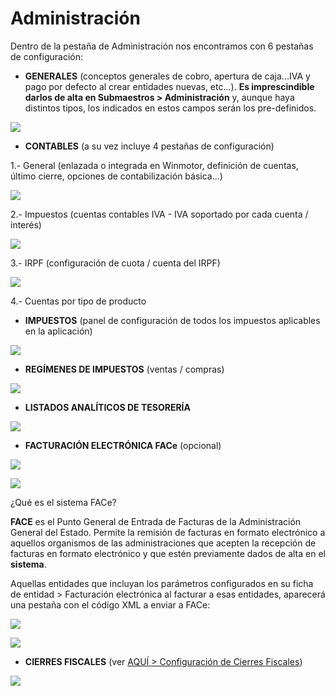# Administración

Dentro de la pestaña de Administración nos encontramos con 6 pestañas de configuración:

* **GENERALES** (conceptos generales de cobro, apertura de caja...IVA y pago por defecto al crear entidades nuevas, etc...). **Es imprescindible darlos de alta en Submaestros > Administración** y, aunque haya distintos tipos, los indicados en estos campos serán los pre-definidos.

![](<../../../.gitbook/assets/imagen (95).png>)

* **CONTABLES** (a su vez incluye 4 pestañas de configuración)

1.- General (enlazada o integrada en Winmotor, definición de cuentas, último cierre, opciones de contabilización básica...)

![](<../../../.gitbook/assets/imagen (35).png>)

2.- Impuestos (cuentas contables IVA - IVA soportado por cada cuenta / interés)

![](<../../../.gitbook/assets/imagen (51).png>)

3.- IRPF (configuración de cuota / cuenta del IRPF)

![](<../../../.gitbook/assets/imagen (64).png>)

4.- Cuentas por tipo de producto

* **IMPUESTOS** (panel de configuración de todos los impuestos aplicables en la aplicación)

![](<../../../.gitbook/assets/imagen (32).png>)

* **REGÍMENES DE IMPUESTOS** (ventas / compras)

![](<../../../.gitbook/assets/imagen (92).png>)

* **LISTADOS ANALÍTICOS DE TESORERÍA**

![](<../../../.gitbook/assets/imagen (84).png>)

* **FACTURACIÓN ELECTRÓNICA FACe** (opcional)

![](<../../../.gitbook/assets/imagen (115).png>)

![](<../../../.gitbook/assets/imagen (67).png>)

¿Qué es el sistema FACe?

**FACE** es el Punto General de Entrada de Facturas de la Administración General del Estado. Permite la remisión de facturas en formato electrónico a aquellos organismos de las administraciones que acepten la recepción de facturas en formato electrónico y que estén previamente dados de alta en el **sistema**.

Aquellas entidades que incluyan los parámetros configurados en su ficha de entidad > Facturación electrónica al facturar a esas entidades, aparecerá una pestaña con el código XML a enviar a FACe:

![](<../../../.gitbook/assets/imagen (154).png>)

![](<../../../.gitbook/assets/imagen (112).png>)

* **CIERRES FISCALES** (ver [AQUÍ > Configuración de Cierres Fiscales](https://winmotor.gitbook.io/project/manuales/administracion/enlace-contable/cierres-fiscales))

![](<../../../.gitbook/assets/image (22).png>)
